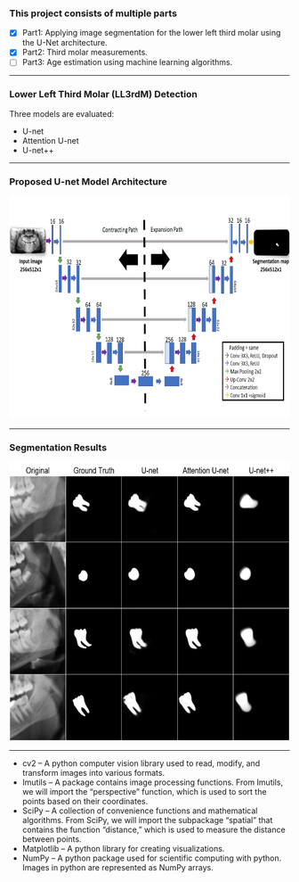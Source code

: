 
<h3>This project consists of multiple parts</h3>

- [x] Part1: Applying image segmentation for the lower left third molar using the U-Net architecture.
- [x] Part2: Third molar measurements. 
- [ ] Part3: Age estimation using machine learning algorithms.

<hr>

<h3>Lower Left Third Molar (LL3rdM) Detection</h3>
Three models are evaluated:

- U-net
- Attention U-net
- U-net++
 
<hr>

<h3>Proposed U-net Model Architecture</h3>

<p align="center"> 

<img width="700" height="400" src="https://github.com/sawsanowa/Age_Estimation_Using_LL3rdM/blob/main/Model_Architecture/U-net%20Arch%20256x512x1.png"/>
 
</p>

<hr>

<h3>Segmentation Results </h3>


<p align="center"> 
 
 <img width="600" height="500" src="https://github.com/sawsanowa/Age_Estimation_Using_LL3rdM/blob/main/Figures/U-net_comparison.PNG"/>
 
</p>

<hr>

<p>
 
- cv2  – A python computer vision library used to read, modify, and transform images into various formats. 
- Imutils  – A package contains image processing functions. From Imutils, we will import the “perspective” function, which is used to sort the points based on their coordinates. 
- SciPy  – A collection of convenience functions and mathematical algorithms. From SciPy, we will import the subpackage “spatial” that contains the function “distance,” which is used to measure the distance between points. 
- Matplotlib  – A python library for creating visualizations. 
- NumPy  – A python package used for scientific computing with python. Images in python are represented as NumPy arrays. 

</p>
